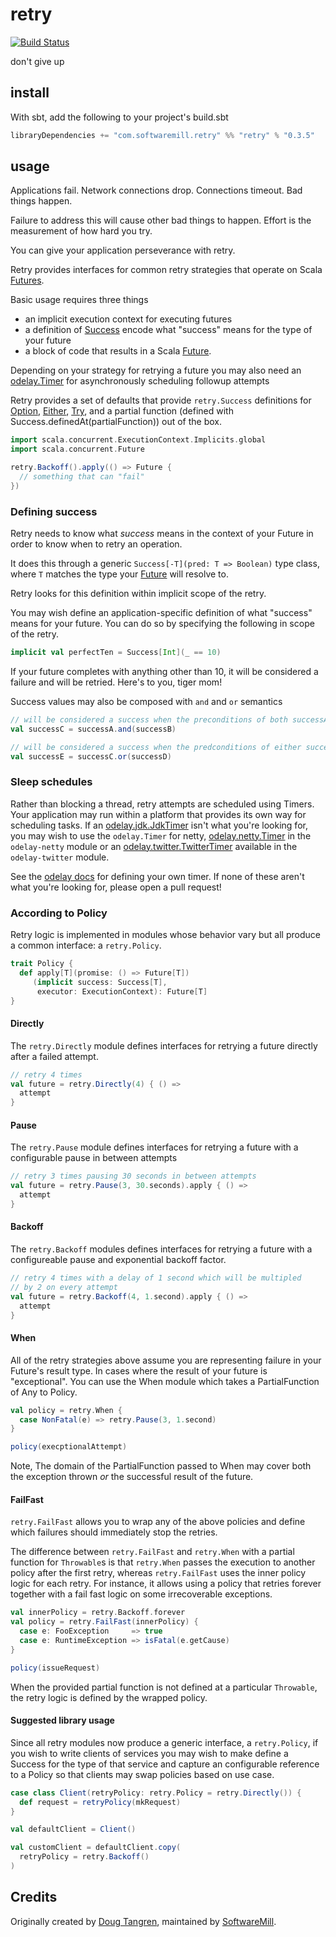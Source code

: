 # retry

[![Build Status](https://travis-ci.org/softwaremill/retry.png?branch=master)](https://travis-ci.org/softwaremill/retry)

don't give up

## install

With sbt, add the following to your project's build.sbt

```scala
libraryDependencies += "com.softwaremill.retry" %% "retry" % "0.3.5"
```
## usage

Applications fail. Network connections drop. Connections timeout. Bad things happen.

Failure to address this will cause other bad things to happen. Effort is the measurement of how hard you try.

You can give your application perseverance with retry.

Retry provides interfaces for common retry strategies that operate on Scala [Futures][fut].

Basic usage requires three things

- an implicit execution context for executing futures 
- a definition of [Success](#defining-success) encode what "success" means for the type of your future
- a block of code that results in a Scala [Future][fut].

Depending on your strategy for retrying a future you may also need an [odelay.Timer][timer] for asynchronously scheduling followup attempts

Retry provides a set of defaults that provide `retry.Success` definitions for [Option][option], [Either][either], [Try][try], and a partial function (defined with Success.definedAt(partialFunction)) out of the box.

```scala
import scala.concurrent.ExecutionContext.Implicits.global
import scala.concurrent.Future

retry.Backoff().apply(() => Future {
  // something that can "fail"
})
```

### Defining success

Retry needs to know what _success_ means in the context of your Future in order to know when to retry an operation.

It does this through a generic `Success[-T](pred: T => Boolean)` type class, where `T` matches the type your [Future][fut] will resolve to.

Retry looks for this definition within implicit scope of the retry.

You may wish define an application-specific definition of what "success" means for your future. You can do so by specifying the following in scope of the retry.

```scala
implicit val perfectTen = Success[Int](_ == 10)
```

If your future completes with anything other than 10, it will be considered a failure and will be retried. Here's to you, tiger mom!

Success values may also be composed with `and` and `or` semantics

```scala
// will be considered a success when the preconditions of both successA and successB are met
val successC = successA.and(successB)

// will be considered a success when the predconditions of either successC or successD are met
val successE = successC.or(successD)
```

### Sleep schedules

Rather than blocking a thread, retry attempts are scheduled using Timers. Your application may run within a platform that provides its own way for scheduling tasks. If an [odelay.jdk.JdkTimer](https://github.com/softwaremill/odelay#jdktimer) isn't what you're looking for, you may wish to use the `odelay.Timer` for netty, [odelay.netty.Timer](https://github.com/softwaremill/odelay#netty3timers) in the `odelay-netty` module or an [odelay.twitter.TwitterTimer](https://github.com/softwaremill/odelay#twittertimers) available in the `odelay-twitter` module.

See the [odelay docs][odelay] for defining your own timer. If none of these aren't what you're looking for, please open a pull request!

### According to Policy

Retry logic is implemented in modules whose behavior vary but all produce a common interface: a `retry.Policy`.

```scala
trait Policy {
  def apply[T](promise: () => Future[T])
     (implicit success: Success[T],
      executor: ExecutionContext): Future[T]
}
```          

#### Directly

The `retry.Directly` module defines interfaces for retrying a future directly
after a failed attempt.

```scala
// retry 4 times
val future = retry.Directly(4) { () =>
  attempt
}
```

#### Pause

The `retry.Pause` module defines interfaces for retrying a future with a configurable pause in between attempts

```scala
// retry 3 times pausing 30 seconds in between attempts
val future = retry.Pause(3, 30.seconds).apply { () =>
  attempt
}
```

#### Backoff

The `retry.Backoff` modules defines interfaces for retrying a future with a configureable pause and exponential
backoff factor.


```scala
// retry 4 times with a delay of 1 second which will be multipled
// by 2 on every attempt
val future = retry.Backoff(4, 1.second).apply { () =>
  attempt
}
```

#### When

All of the retry strategies above assume you are representing failure in your Future's result type. In cases where the
result of your future is "exceptional". You can use the When module which takes a PartialFunction of Any to Policy.

```scala
val policy = retry.When {
  case NonFatal(e) => retry.Pause(3, 1.second)
}

policy(execptionalAttempt)
```

Note, The domain of the PartialFunction passed to When may cover both the exception thrown _or_ the successful result of the future.

#### FailFast

`retry.FailFast` allows you to wrap any of the above policies and define which failures should immediately stop the retries.

The difference between `retry.FailFast` and `retry.When` with a partial function for `Throwable`s is that `retry.When`
passes the execution to another policy after the first retry, whereas `retry.FailFast` uses the inner policy logic
for each retry. For instance, it allows using a policy that retries forever together with a fail fast logic
on some irrecoverable exceptions.

```scala
val innerPolicy = retry.Backoff.forever
val policy = retry.FailFast(innerPolicy) {
  case e: FooException     => true
  case e: RuntimeException => isFatal(e.getCause)
}

policy(issueRequest)
```

When the provided partial function is not defined at a particular `Throwable`, the retry logic is defined by the wrapped policy.

#### Suggested library usage

Since all retry modules now produce a generic interface, a `retry.Policy`, if you wish to write clients of services you may wish to make define
a Success for the type of that service and capture an configurable reference to a Policy so that clients may swap policies based on use case.

```scala
case class Client(retryPolicy: retry.Policy = retry.Directly()) {
  def request = retryPolicy(mkRequest)
}

val defaultClient = Client()

val customClient = defaultClient.copy(
  retryPolicy = retry.Backoff()
)
```

## Credits

Originally created by [Doug Tangren](https://github.com/softprops), maintained by [SoftwareMill](https://softwaremill.com).

[timer]: https://github.com/softwaremill/odelay#timers
[odelay]: https://github.com/softwaremill/odelay#readme
[fut]: http://www.scala-lang.org/api/current/index.html#scala.concurrent.Future
[either]: http://www.scala-lang.org/api/current/index.html#scala.util.Either
[option]: http://www.scala-lang.org/api/current/index.html#scala.Option
[try]: http://www.scala-lang.org/api/current/index.html#scala.util.Try
